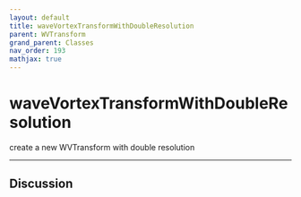 ```yaml
---
layout: default
title: waveVortexTransformWithDoubleResolution
parent: WVTransform
grand_parent: Classes
nav_order: 193
mathjax: true
---
```


#  waveVortexTransformWithDoubleResolution

create a new WVTransform with double resolution


---

## Discussion

  
